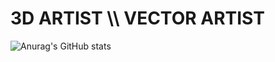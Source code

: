 # 3D  ARTIST  \\\  VECTOR  ARTIST
![Anurag's GitHub stats](https://github-readme-stats.vercel.app/api?username=frgpnd&show_icons=true&theme=dark&hide_border=true)